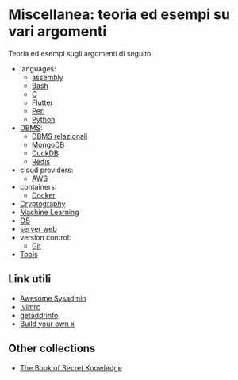 # Miscellanea: teoria ed esempi su vari argomenti

Teoria ed esempi sugli argomenti di seguito:

- languages:
  - [assembly](languages/assembler/Assembly/README.md)
  - [Bash](languages/Bash/README.md)
  - [C](languages/C/README.md)
  - [Flutter](languages/Flutter/README.md)
  - [Perl](languages/Perl/README.md)
  - [Python](languages/Python/README.md)
- [DBMS](DBMS/README.md):
  - [DBMS relazionali](DBMS/DBMSR/README.md)
  - [MongoDB](DBMS/MongoDB/README.md)
  - [DuckDB](DBMS/DuckDB/README.md)
  - [Redis](DBMS/Redis/README.md)
- cloud providers:
    - [AWS](cloud_providers/README.md)
- containers:
  - [Docker](containers/Docker/README.md)
- [Cryptography](cryptography/README.md)
- [Machine Learning](Machine_Learning/README.md)
- [OS](OS/README.md)
- [server web](server_web/README.md)
- version control:
  - [Git](version_control/Git/README.md)
- [Tools](tools/README.md)

## Link utili

- [Awesome Sysadmin](https://github.com/awesome-foss/awesome-sysadmin)
- [.vimrc](https://github.com/vincenzoargese/vimrc)
- [getaddrinfo](https://valentin.gosu.se/blog/2025/02/getaddrinfo-sucks-everything-else-is-much-worse)
- [Build your own x](https://github.com/codecrafters-io/build-your-own-x)

## Other collections

- [The Book of Secret Knowledge](https://github.com/trimstray/the-book-of-secret-knowledge)
